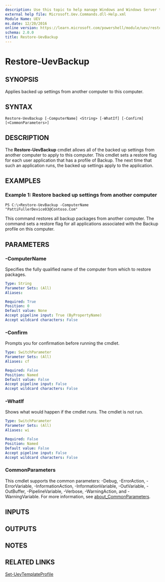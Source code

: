 ```yaml
---
description: Use this topic to help manage Windows and Windows Server technologies with Windows PowerShell.
external help file: Microsoft.Uev.Commands.dll-Help.xml
Module Name: UEV
ms.date: 12/20/2016
online version: https://learn.microsoft.com/powershell/module/uev/restore-uevbackup?view=windowsserver2025-ps&wt.mc_id=ps-gethelp
schema: 2.0.0
title: Restore-UevBackup
---
```


# Restore-UevBackup

## SYNOPSIS
Applies backed up settings from another computer to this computer.

## SYNTAX

```
Restore-UevBackup [-ComputerName] <String> [-WhatIf] [-Confirm] [<CommonParameters>]
```

## DESCRIPTION
The **Restore-UevBackup** cmdlet allows all of the backed up settings from another computer to apply to this computer.
This cmdlet sets a restore flag for each user application that has a profile of Backup.
The next time that such an application runs, the backed up settings apply to the application.

## EXAMPLES

### Example 1: Restore backed up settings from another computer
```
PS C:\>Restore-UevBackup -ComputerName "PattiFullerDevice03@Contoso.Com"
```

This command restores all backup packages from another computer.
The command sets a restore flag for all applications associated with the Backup profile on this computer.

## PARAMETERS

### -ComputerName
Specifies the fully qualified name of the computer from which to restore packages.

```yaml
Type: String
Parameter Sets: (All)
Aliases:

Required: True
Position: 0
Default value: None
Accept pipeline input: True (ByPropertyName)
Accept wildcard characters: False
```

### -Confirm
Prompts you for confirmation before running the cmdlet.

```yaml
Type: SwitchParameter
Parameter Sets: (All)
Aliases: cf

Required: False
Position: Named
Default value: False
Accept pipeline input: False
Accept wildcard characters: False
```

### -WhatIf
Shows what would happen if the cmdlet runs.
The cmdlet is not run.

```yaml
Type: SwitchParameter
Parameter Sets: (All)
Aliases: wi

Required: False
Position: Named
Default value: False
Accept pipeline input: False
Accept wildcard characters: False
```

### CommonParameters
This cmdlet supports the common parameters: -Debug, -ErrorAction, -ErrorVariable, -InformationAction, -InformationVariable, -OutVariable, -OutBuffer, -PipelineVariable, -Verbose, -WarningAction, and -WarningVariable. For more information, see [about_CommonParameters](https://go.microsoft.com/fwlink/?LinkID=113216).

## INPUTS

## OUTPUTS

## NOTES

## RELATED LINKS

[Set-UevTemplateProfile](./Set-UevTemplateProfile.md)

